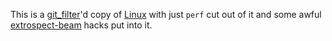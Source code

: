 This is a [git_filter](https://github.com/slobobaby/git_filter)'d copy
of
[Linux](git://git.kernel.org/pub/scm/linux/kernel/git/torvalds/linux.git)
with just `perf` cut out of it and some awful
[extrospect-beam](https://github.com/tokenrove/extrospect-beam) hacks
put into it.
